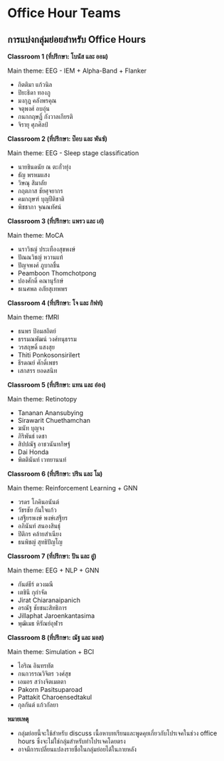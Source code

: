 # Office Hour Teams

## การแบ่งกลุ่มย่อยสำหรับ Office Hours

**Classroom 1 (ที่ปรึกษา: โบนัส และ ออม)**

Main theme: EEG - IEM + Alpha-Band + Flanker

- กิตติมา แก้วนิล
- ปิยะธิดา ทองภู
- มงกุฎ คลังพรคุณ
- จตุพงศ์ อบอุ่น
- กนกกฤษฏิ์ กังวาลเกียรติ
- จิรายุ ศุภศิลป์

**Classroom 2 (ที่ปรึกษา: ป๊อบ และ พันซ์)**

Main theme: EEG - Sleep stage classification

- นายชินดนัย ณ ตะกั่วทุ่ง
- ธัญ พรหมแสง
- วิษณุ สิมาลัย
- กฤตภาส ชัยศุจยากร
- คมกฤษฑ์ บุญปีติชาติ
- พิชชาภา จุณณทัศน์

**Classroom 3 (ที่ปรึกษา: แพรว และ เอ๋)**

Main theme: MoCA

- นราวิชญ์ ประเทืองสุขพงษ์
- ปัณณวิชญ์ หวานแท้
- ปัญจพงศ์​ ภูบาลชื่น
- Peamboon Thomchotpong
- ปองศักดิ์ คณานุรักษ์
- ธเนศพล อภัยสุเทพพร

**Classroom 4 (ที่ปรึกษา: โจ และ กิฟท์)**

Main theme: fMRI

- ธนพร ป้อมสถิตย์
- ธรรมณพัฒน์ วงศ์ทนุธรรม
- วรสฤษดิ์ แสงสุย
- Thiti Ponkosonsirilert
- ธีรดณย์ ศักดิ์เพชร
- เสกสรร ยอดสนิท

**Classroom 5 (ที่ปรึกษา: แทน และ อ๋อง)**

Main theme: Retinotopy

- Tananan Anansubying
- Sirawarit Chuethamchan
- ฆนัท บุญจง
- ภิริพันธ์ เดชา
- สิปปณัฐ อาชวนันทกิษฐ์
- Dai Honda
- พิตตินันท์ เวทยานนท์

**Classroom 6 (ที่ปรึกษา: ปริน และ โม)**

Main theme: Reinforcement Learning + GNN

- วรดร โภคินอนันต์
- วัชรชัย กันใจแก้ว
- เสฐียรพงษ์ พงษ์เสฐียร
- อภินันท์ สนองสินธุ์
- ปิติกร คล้ายสำเนียง
- ธนพิชญ์ สุทธิปัญโญ

**Classroom 7 (ที่ปรึกษา: ปัน และ อู๋)**

Main theme: EEG + NLP + GNN

- กันต์ธีร์ ดวงมณี
- เตชินี กุกำจัด
- Jirat Chiaranaipanich
- อรณัฐ ชัยชนะสิทธิการ
- Jillaphat Jaroenkantasima
- พุฒิเมธ หิรัณย์อุฬาร

**Classroom 8 (ที่ปรึกษา: ณัฐ และ มอส)**

Main theme: Simulation + BCI

- ไอริณ อินทรทัต
- กนกวรรณวิจิตร วงศ์สุข
- เอมอร สว่างจิตเมตตา
- Pakorn Pasitsuparoad
- Pattakit Charoensedtakul
- กุลกันต์ แก้วกัลยา

<!-- **Classroom 1 (ที่ปรึกษา: โบนัส และ ออม)**
* สิปปณัฐ อาชวนันทกิษฐ์
* เจริญชาติ แซ่จาง
* ภิริพันธ์ เดชา
* Sirawarit Chuethamchan
* ฆนัท บุญจง
* ปัณณวิชญ์ หวานแท้

**Classroom 2 (ที่ปรึกษา: ป๊อบ และ พันซ์)**
* วรสฤษดิ์ แสงสุย
* กิตติมา แก้วนิล
* จิรายุ ศุภศิลป์
* วิษณุ สิมาลัย
* กนกกฤษฏิ์ กังวาลเกียรติ
* ธัญ พรหมแสง
* ธรรมณพัฒน์ วงศ์ทนุธรรม

**Classroom 3 (ที่ปรึกษา: แพรว และ เอ๋)**
* อรณัฐ ชัยชนะสิทธิการ
* เตชินี กุกำจัด
* กันต์ธีร์ ดวงมณี
* ปัญจพงศ์​ ภูบาลชื่น
* ลลิตา ดีเลิศ
* คมกฤษฑ์ บุญปีติชาติ
* ไอริณ อินทรทัต

**Classroom 4 (ที่ปรึกษา: โจ และ กิฟท์)**
* เอมอร สว่างจิตเมตตา
* Thiti Ponkosonsirilert
* กนกวรรณวิจิตร วงศ์สุข
* ปิยะธิดา ทองภู
* เสกสรร ยอดสนิท
* ธนพร ป้อมสถิตย์
* ธีรดณย์ ศักดิ์เพชร

**Classroom 5 (ที่ปรึกษา: แทน และ อ๋อง)**
* มงกุฎ คลังพรคุณ
* ธเนศพล อภัยสุเทพพร
* กฤตภาส ชัยศุจยากร
* Tananan Anansubying
* Dai Honda
* พิตตินันท์ เวทยานนท์

**Classroom 6 (ที่ปรึกษา: ปริน และ โม)**
* วรดร โภคินอนันต์
* วัชรชัย กันใจแก้ว
* เสฐียรพงษ์ พงษ์เสฐียร
* อภินันท์ สนองสินธุ์
* ปิติกร คล้ายสำเนียง
* ธนพิชญ์ สุทธิปัญโญ

**Classroom 7 (ที่ปรึกษา: ปัน และ อู๋)**
* Pakorn Pasitsuparoad
* ปองศักดิ์ คณานุรักษ์
* Jillaphat Jaroenkantasima
* Peamboon Thomchotpong
* พุฒิเมธ หิรัณย์อุฬาร
* พิชชาภา จุณณทัศน์

**Classroom 8 (ที่ปรึกษา: ณัฐ และ มอส)**
* จตุพงศ์ อบอุ่น
* กุลกันต์ แก้วกัลยา
* นราวิชญ์ ประเทืองสุขพงษ์
* นายชินดนัย ณ ตะกั่วทุ่ง
* Pattakit Charoensedtakul
* Jirat Chiaranaipanich -->

<b> หมายเหตุ </b>

- กลุ่มย่อยนี้จะใช้สำหรับ discuss เนื้อหาบทเรียนและพูดคุยเกี่ยวกับโปรเจคในช่วง office hours ซึ่งจะไม่ใช่กลุ่มสำหรับทำโปรเจคโดยตรง
- อาจมีการเปลี่ยนแปลงรายชื่อในกลุ่มย่อยได้ในภายหลัง

